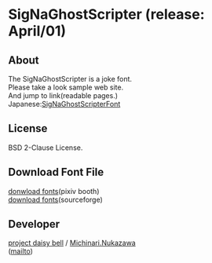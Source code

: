SigNaGhostScripter (release: April/01)
====

## About
The SigNaGhostScripter is a joke font.  
Please take a look sample web site.  
And jump to link(readable pages.)  
Japanese:[SigNaGhostScripterFont][ghpages_index_SigNaGhostScripter]  

## License
BSD 2-Clause License.  

## Download Font File
[donwload fonts][daisy_bell_pixiv_booth](pixiv booth)  
[download fonts][daisy_bell_sourceforge](sourceforge)  

## Developer
[project daisy bell][daisy_bell_pixiv_booth] / [Michinari.Nukazawa][twitter]  
([mailto])

[ghpages_index_SigNaGhostScripter]: http://michinarinukazawa.github.io/SigNaGhostScripter/html/
[blog_article]: http://blog.michinari-nukazawa.com/
[twitter]: http://blog.michinari-nukazawa.com/
[mailto]: mailto:michinari.nukazawa@gmail.com
[daisy_bell_pixiv_booth]: https://daisy-bell.booth.pm/
[daisy_bell_sourceforge]: https://sourceforge.jp/projects/daisybell-fonts/releases/
